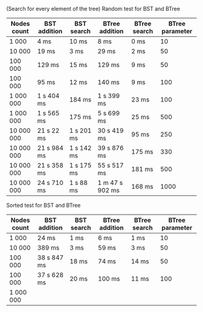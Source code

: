 (Search for every element of the tree)
Random test for BST and BTree

| Nodes count |	BST addition |	BST search	| BTree addition |	BTree search | BTree parameter |
| -----       | ---------    | ----         | ------         | ------        | -------         |
| 1 000       | 4 ms         | 10 ms        | 8 ms           | 0 ms          | 10              |
| 10 000      | 19 ms        | 3 ms         | 29 ms          | 2 ms          | 50              |
| 100 000     | 129 ms       | 15 ms        | 129 ms         | 9 ms          | 50              |
| 100 000     | 95 ms        | 12 ms        | 140 ms         | 9 ms          | 100             |
| 1 000 000   | 1 s 404 ms   | 184 ms       | 1 s 399 ms     | 23 ms         | 100             |
| 1 000 000   | 1 s 565 ms   | 175 ms       | 5 s 699 ms     | 25 ms         | 500             |
| 10 000 000  | 21 s 22 ms   | 1 s 201 ms   | 30 s 419 ms    | 95 ms         | 250             |
| 10 000 000  | 21 s 984 ms  | 1 s 142 ms   | 39 s 876 ms    | 175 ms        | 330             |
| 10 000 000  | 21 s 358 ms  | 1 s 175 ms   | 55 s 517 ms    | 181 ms        | 500             |
| 10 000 000  | 24 s 710 ms  | 1 s 88 ms    | 1 m 47 s 902 ms| 168 ms        | 1000            |

Sorted test for BST and BTree

| Nodes count |	BST addition |	BST search	| BTree addition |	BTree search | BTree parameter |
| -----       | ---------    | ----         | ------         | ------        | -------         |
| 1 000       | 24 ms        | 1 ms         | 6 ms           | 1 ms          | 10              |
| 10 000      | 389 ms       | 3 ms         | 59 ms          | 3 ms          | 50              |
| 100 000     | 38 s 847 ms  | 18 ms        | 74 ms          | 14 ms         | 50              |
| 100 000     | 37 s 628 ms  | 20 ms        | 100 ms         | 11 ms         | 100             |
| 1 000 000   | 



